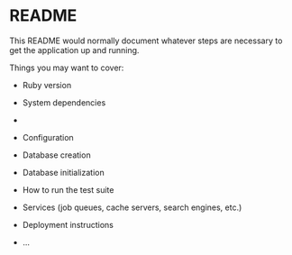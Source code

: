 # README

This README would normally document whatever steps are necessary to get the
application up and running.

Things you may want to cover:

* Ruby version

* System dependencies
*
* Configuration

* Database creation

* Database initialization

* How to run the test suite

* Services (job queues, cache servers, search engines, etc.)

* Deployment instructions

* ...
